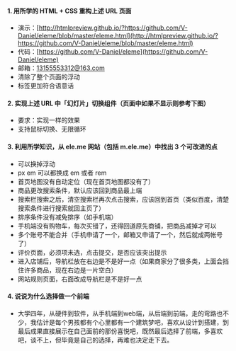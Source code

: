 #### 1. 用所学的 HTML + CSS 重构上述 URL 页面

- 演示：[http://htmlpreview.github.io/?https://github.com/V-Daniel/eleme/blob/master/eleme.html](http://htmlpreview.github.io/?https://github.com/V-Daniel/eleme/blob/master/eleme.html)
- 代码：[https://github.com/V-Daniel/eleme](https://github.com/V-Daniel/eleme)
- 邮箱：13155553312@163.com
- 清除了整个页面的浮动
- 标签更加符合语意话


#### 2. 实现上述 URL 中「幻灯片」切换组件（页面中如果不显示则参考下图）
- 要求：实现一样的效果
- 支持鼠标切换、无限循环


#### 3. 利用所学知识，从 ele.me 网站（包括 m.ele.me）中找出 3 个可改进的点
- 可以换掉浮动
- px em 可以都换成 em 或者 rem
- 首页地图没有自动定位（现在首页地图都没有了）
- 商品更改搜索条件，默认应该回到商品最上端
- 搜索栏搜索之后，清空搜索栏再次点击搜索，应该回到首页（类似百度，清楚搜索条件进行搜索就回主页了）
- 排序条件没有减免排序（如手机端）
- 手机端没有购物车，每次买错了，还得回道原先商铺，把商品减掉才可以
- 多个账号不能合并（手机申请了一个，邮箱又申请了一个，然后就成两帐号了）
- 评价页面，必须项未选，点击提交，是否应该突出提示
- 进入店铺后，导航栏放在右边是不是好一点（如果商家分了很多类，上面会挡住许多商品，现在右边是一片空白）
- 网站规则页面，右面改成导航栏是不是好一点


#### 4. 说说为什么选择做一个前端
- 大学四年，从硬件到软件，从手机端到web端，从后端到前端，走的弯路也不少，我估计是每个男孩都有个心里都有一个建筑梦吧，喜欢从设计到搭建，到最后成果直接展示在自己面前的那份喜悦吧，既然最后选择了前端，多喜欢吧，谈不上，但毕竟是自己的选择，再难也决定走下去。
